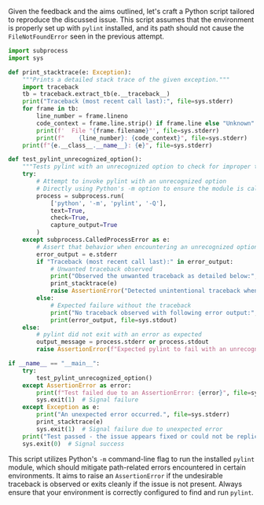 Given the feedback and the aims outlined, let's craft a Python script tailored to reproduce the discussed issue. This script assumes that the environment is properly set up with `pylint` installed, and its path should not cause the `FileNotFoundError` seen in the previous attempt.

```python
import subprocess
import sys

def print_stacktrace(e: Exception):
    """Prints a detailed stack trace of the given exception."""
    import traceback
    tb = traceback.extract_tb(e.__traceback__)
    print("Traceback (most recent call last):", file=sys.stderr)
    for frame in tb:
        line_number = frame.lineno
        code_context = frame.line.strip() if frame.line else "Unknown"
        print(f'  File "{frame.filename}"', file=sys.stderr)
        print(f"    {line_number}: {code_context}", file=sys.stderr)
    print(f"{e.__class__.__name__}: {e}", file=sys.stderr)

def test_pylint_unrecognized_option():
    """Tests pylint with an unrecognized option to check for improper traceback."""
    try:
        # Attempt to invoke pylint with an unrecognized option
        # Directly using Python's -m option to ensure the module is called if pylint is in path
        process = subprocess.run(
            ['python', '-m', 'pylint', '-Q'],
            text=True,
            check=True,
            capture_output=True
        )
    except subprocess.CalledProcessError as e:
        # Assert that behavior when encountering an unrecognized option has changed
        error_output = e.stderr
        if "Traceback (most recent call last):" in error_output:
            # Unwanted traceback observed
            print("Observed the unwanted traceback as detailed below:", file=sys.stderr)
            print_stacktrace(e)
            raise AssertionError("Detected unintentional traceback when passing an unrecognized option to pylint.")
        else:
            # Expected failure without the traceback
            print("No traceback observed with following error output:", file=sys.stdout)
            print(error_output, file=sys.stdout)
    else:
        # pylint did not exit with an error as expected
        output_message = process.stderr or process.stdout
        raise AssertionError(f"Expected pylint to fail with an unrecognized option, but it ran successfully. Output: {output_message}")

if __name__ == "__main__":
    try:
        test_pylint_unrecognized_option()
    except AssertionError as error:
        print(f"Test failed due to an AssertionError: {error}", file=sys.stderr)
        sys.exit(1)  # Signal failure
    except Exception as e:
        print("An unexpected error occurred.", file=sys.stderr)
        print_stacktrace(e)
        sys.exit(1)  # Signal failure due to unexpected error
    print("Test passed - the issue appears fixed or could not be replicated.", file=sys.stdout)
    sys.exit(0)  # Signal success
```

This script utilizes Python's `-m` command-line flag to run the installed `pylint` module, which should mitigate path-related errors encountered in certain environments. It aims to raise an `AssertionError` if the undesirable traceback is observed or exits cleanly if the issue is not present. Always ensure that your environment is correctly configured to find and run `pylint`.
